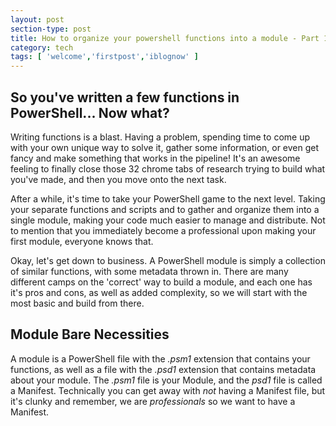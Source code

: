 ```yaml
---
layout: post
section-type: post
title: How to organize your powershell functions into a module - Part 1
category: tech
tags: [ 'welcome','firstpost','iblognow' ]
---
```


## So you've written a few functions in PowerShell... Now what?

Writing functions is a blast. Having a problem, spending time to come up with your own unique way to solve it, gather some information, or even get fancy and make something that works in the pipeline! It's an awesome feeling to finally close those 32 chrome tabs of research trying to build what you've made, and then you move onto the next task.

After a while, it's time to take your PowerShell game to the next level. Taking your separate functions and scripts and to gather and organize them into a single module, making your code much easier to manage and distribute. Not to mention that you immediately become a professional upon making your first module, everyone knows that.

Okay, let's get down to business. A PowerShell module is simply a collection of similar functions, with some metadata thrown in. There are many different camps on the 'correct' way to build a module, and each one has it's pros and cons, as well as added complexity, so we will start with the most basic and build from there.

## Module Bare Necessities

A module is a PowerShell file with the *.psm1* extension that contains your functions, as well as a file with the *.psd1* extension that contains metadata about your module. The *.psm1* file is your Module, and the *psd1* file is called a Manifest. Technically you can get away with *not* having a Manifest file, but it's clunky and remember, we are *professionals* so we want to have a Manifest.

